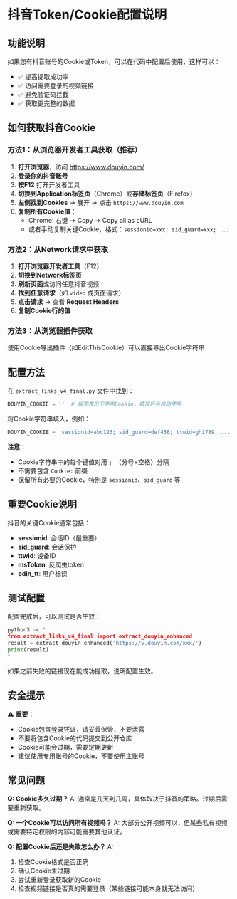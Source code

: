 # 抖音Token/Cookie配置说明

## 功能说明

如果您有抖音账号的Cookie或Token，可以在代码中配置后使用，这样可以：
- ✅ 提高提取成功率
- ✅ 访问需要登录的视频链接
- ✅ 避免验证码拦截
- ✅ 获取更完整的数据

## 如何获取抖音Cookie

### 方法1：从浏览器开发者工具获取（推荐）

1. **打开浏览器**，访问 https://www.douyin.com/
2. **登录你的抖音账号**
3. **按F12** 打开开发者工具
4. **切换到Application标签页**（Chrome）或**存储标签页**（Firefox）
5. **左侧找到Cookies** → 展开 → 点击 `https://www.douyin.com`
6. **复制所有Cookie值**：
   - Chrome: 右键 → Copy → Copy all as cURL
   - 或者手动复制关键Cookie，格式：`sessionid=xxx; sid_guard=xxx; ...`

### 方法2：从Network请求中获取

1. **打开浏览器开发者工具**（F12）
2. **切换到Network标签页**
3. **刷新页面**或访问任意抖音视频
4. **找到任意请求**（如 `video` 或页面请求）
5. **点击请求** → 查看 **Request Headers**
6. **复制Cookie行的值**

### 方法3：从浏览器插件获取

使用Cookie导出插件（如EditThisCookie）可以直接导出Cookie字符串

## 配置方法

在 `extract_links_v4_final.py` 文件中找到：

```python
DOUYIN_COOKIE = ''  # 留空表示不使用Cookie，填写后会自动使用
```

将Cookie字符串填入，例如：

```python
DOUYIN_COOKIE = 'sessionid=abc123; sid_guard=def456; ttwid=ghi789; ...'
```

**注意**：
- Cookie字符串中的每个键值对用 `; `（分号+空格）分隔
- 不需要包含 `Cookie:` 前缀
- 保留所有必要的Cookie，特别是 `sessionid`、`sid_guard` 等

## 重要Cookie说明

抖音的关键Cookie通常包括：

- **sessionid**: 会话ID（最重要）
- **sid_guard**: 会话保护
- **ttwid**: 设备ID
- **msToken**: 反爬虫token
- **odin_tt**: 用户标识

## 测试配置

配置完成后，可以测试是否生效：

```python
python3 -c "
from extract_links_v4_final import extract_douyin_enhanced
result = extract_douyin_enhanced('https://v.douyin.com/xxx/')
print(result)
"
```

如果之前失败的链接现在能成功提取，说明配置生效。

## 安全提示

⚠️ **重要**：
- Cookie包含登录凭证，请妥善保管，不要泄露
- 不要将包含Cookie的代码提交到公开仓库
- Cookie可能会过期，需要定期更新
- 建议使用专用账号的Cookie，不要使用主账号

## 常见问题

**Q: Cookie多久过期？**
A: 通常是几天到几周，具体取决于抖音的策略。过期后需要重新获取。

**Q: 一个Cookie可以访问所有视频吗？**
A: 大部分公开视频可以，但某些私有视频或需要特定权限的内容可能需要其他认证。

**Q: 配置Cookie后还是失败怎么办？**
A: 
1. 检查Cookie格式是否正确
2. 确认Cookie未过期
3. 尝试重新登录获取新的Cookie
4. 检查视频链接是否真的需要登录（某些链接可能本身就无法访问）
